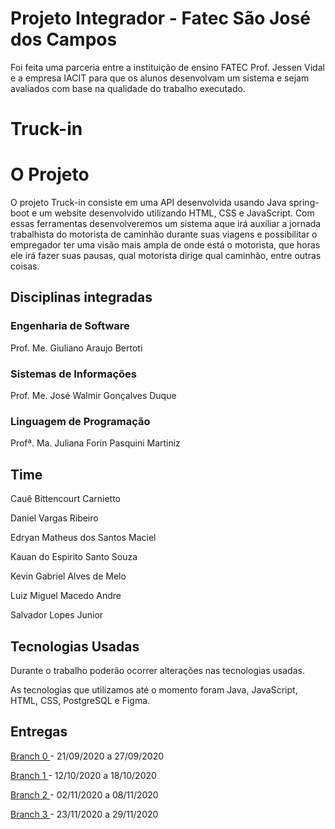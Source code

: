 # Projeto Integrador - Fatec São José dos Campos

Foi feita uma parceria entre a instituição de ensino FATEC Prof. Jessen Vidal e a empresa IACIT para que os alunos desenvolvam um sistema e sejam avaliados com base na qualidade do trabalho executado.

# Truck-in

# O Projeto

O projeto Truck-in consiste em uma API desenvolvida usando Java spring-boot e um website desenvolvido utilizando HTML, CSS e JavaScript. Com essas ferramentas desenvolveremos um sistema aque irá auxiliar a jornada trabalhista do motorista de caminhão durante suas viagens e possibilitar o empregador ter uma visão mais ampla de onde está o motorista, que horas ele irá fazer suas pausas, qual motorista dirige qual caminhão, entre outras coisas.

## Disciplinas integradas
 ### Engenharia de Software
 Prof. Me. Giuliano Araujo Bertoti
 ### Sistemas de Informações
 Prof. Me. José Walmir Gonçalves Duque
 ### Linguagem de Programação
 Profª. Ma. Juliana Forin Pasquini Martiniz

## Time

 Cauê Bittencourt Carnietto

 Daniel Vargas Ribeiro

 Edryan Matheus dos Santos Maciel

 Kauan do Espirito Santo Souza

 Kevin Gabriel Alves de Melo

 Luiz Miguel Macedo Andre

 Salvador Lopes Junior

## Tecnologias Usadas

Durante o trabalho poderão ocorrer alterações nas tecnologias usadas.

As tecnologias que utilizamos até o momento foram Java, JavaScript, HTML, CSS, PostgreSQL e Figma.

## Entregas

<a href='https://github.com/DanVargaa/Truck-in/tree/sprint_0'> Branch 0 </a>- 21/09/2020 a 27/09/2020

<a href='https://github.com/DanVargaa/Truck-in/tree/sprint_1'> Branch 1 </a>- 12/10/2020 a 18/10/2020

<a href='https://github.com/DanVargaa/Truck-in/tree/sprint_2'> Branch 2 </a>- 02/11/2020 a 08/11/2020

<a href='https://github.com/DanVargaa/Truck-in/tree/sprint_3'> Branch 3 </a>- 23/11/2020 a 29/11/2020




